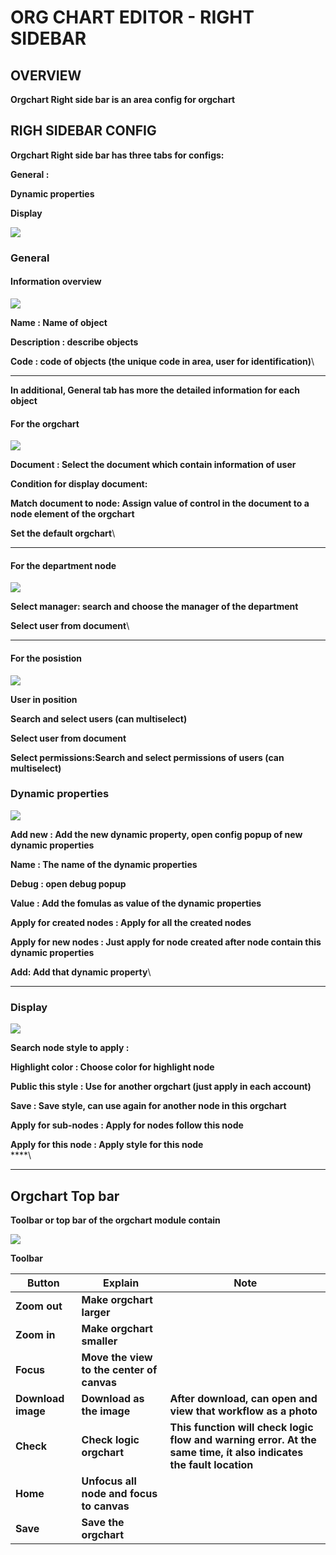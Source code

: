 # ORG CHART EDITOR - RIGHT SIDEBAR

## **OVERVIEW**

**Orgchart Right side bar is an area config for orgchart**

## **RIGH SIDEBAR CONFIG**

**Orgchart Right side bar has three tabs for configs:**

**General :**&#x20;

**Dynamic properties**

**Display**

![](https://lh5.googleusercontent.com/qiBmUArg5y8GTKHcdzPs0y\_A0TZl641\_Njie2WMusCqkkKj6mXdLpIoxAd733BtyWlOhUF7lgTVEd5iGu4I5DLgEByekvkAuOcvaKGCMvmWkiB39ufLd40mYSn9\_ULTeLkiHX3f-)

### **General**

#### **Information overview**

![](https://lh6.googleusercontent.com/fIEJPbnXPHBsjzg1bnO1H\_54f9wuBTth3Q\_zbKpcqnXkmVaBSL5o0gipNkoULuT4c31NyXIZjfP7c1MzBWE2yx3z8H2zVXZbQ\_S7BTeBpr\_dzjXCnOM55eQ7QpwmW88pHMRfDXTN)

**Name : Name of object**

**Description : describe objects**

**Code : code of objects (the unique code in area, user for identification)**\
****

**In additional, General tab has more the detailed information for each object**

#### **For the orgchart**

![](https://lh6.googleusercontent.com/5SwTnlAMyUTFRvp-j0L1sL71r4WQTpzzIql7LlSxKebMl1Fjpv9P6LYx9BI2JyY9nFK56Y4kiTWyP4jKm5fgLPOujIEZ\_P0Q80MZMoBwXjtG4CCzJeGY2R2Cy8zvORRZjvXXhys3)

**Document : Select the document which contain information of user**

**Condition for display document:**

**Match document to node: Assign value of control in the document to  a node element of the orgchart**

**Set the default orgchart**\
****

#### **For the department node**

![](https://lh3.googleusercontent.com/bpocdINJf3nQyk-Etl53amvlovj-h75Bl\_ZNl9rx9srLI02C2tCca0zntJ9Y5JENudZuieCpDkaj4fzDa8RQpHvTRbuecEtP7vCAJDBvfiWc6REgZUzEwnl1EglPcJCezU1wYlU7)

**Select manager: search and choose the manager of the department**

**Select user from document**\
****

#### **For the posistion**

![](https://lh4.googleusercontent.com/yiQZOfBFL529iFV8438cCho21cYkXblyaNFxsKrIK5xpzgbusEN5faMpVhcR5HDaZieiwV77XwMRCmOg9sqPJQyAmcEsx-3kRB-QuMFJ68FmMhRu\_blTfrbdfR3WICHFuzqgorFR)

**User in position**

**Search and select users (can multiselect)**

**Select user from document**

**Select permissions:Search and select permissions of users (can multiselect)**

### **Dynamic properties**

![](https://lh3.googleusercontent.com/Pu0---rVaWcNb\_KWBIVMFZ819lRsqica1mX9mE9VVuzH4zVA5RGz5LvJCiqPSgvTZBf8z5XeakBOfiRM-3pQaP-9tucs7TdrRRd92VCbcoX\_xp8TSNsYBqAS7JDmaZjp5J\_BUCPk)

**Add new : Add the new dynamic property, open config popup of new dynamic properties**

**Name : The name of the dynamic properties**

**Debug : open debug popup**

**Value : Add the fomulas as value of the dynamic properties**

**Apply for created nodes : Apply for all the created nodes**

**Apply for new nodes : Just apply for node created after node contain this dynamic properties**

**Add: Add that dynamic property**\
****

### **Display**

![](https://lh4.googleusercontent.com/7tAX12w33wbOUdxhui1EUtp8whj1m-FiFa1MgNUp1BMR13XpCWjlQE6-ReEFC\_3IMKqewzvrcNX69hWtSbC9Jij2aA2bflOT9o9TaxmpZYh\_qkbh9LJ3aZH\_Y0BCynjopN0UOFCU)

**Search node style to apply :**&#x20;

**Highlight color : Choose color for highlight node**

**Public this style : Use for another orgchart (just apply in each account)**

**Save : Save style, can use again for another node in this orgchart**

**Apply for sub-nodes : Apply for nodes follow this node**

**Apply for this node : Apply style for this node**\
****\
****

## **Orgchart Top bar**

**Toolbar or top bar of the orgchart module contain**&#x20;

![](https://lh6.googleusercontent.com/AlROBJNbZe8b4ad9hfedB4TsJmdDXGNBQ5xOazJszdnltwkQyrjoWTzxkiTlJbeTpn27-mXd0FTlAjAWLiGvNOBnogqWTEZN\_lHkqwiwZrgX\_XXL49ddpGHDhZATBWy4YZv\_-Zk4)

**Toolbar**

| **Button**         | **Explain**                               | **Note**                                                                                                           |
| ------------------ | ----------------------------------------- | ------------------------------------------------------------------------------------------------------------------ |
| **Zoom out**       | **Make orgchart larger**                  |                                                                                                                    |
| **Zoom in**        | **Make orgchart smaller**                 |                                                                                                                    |
| **Focus**          | **Move the view to the center of canvas** |                                                                                                                    |
| **Download image** | **Download as the image**                 | **After download, can open and view that workflow as a photo**                                                     |
| **Check**          | **Check logic orgchart**                  | **This function will check logic flow and warning error. At the same time, ít also indicates the fault location**  |
| **Home**           | **Unfocus all node and focus to canvas**  |                                                                                                                    |
| **Save**           | **Save the orgchart**                     |                                                                                                                    |
